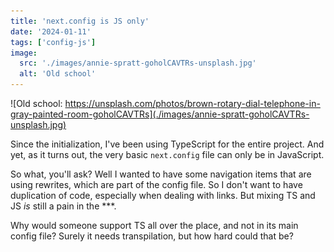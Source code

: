 ```yaml
---
title: 'next.config is JS only'
date: '2024-01-11'
tags: ['config-js']
image:
  src: './images/annie-spratt-goholCAVTRs-unsplash.jpg'
  alt: 'Old school'
---
```


![Old school: https://unsplash.com/photos/brown-rotary-dial-telephone-in-gray-painted-room-goholCAVTRs](./images/annie-spratt-goholCAVTRs-unsplash.jpg)

Since the initialization, I've been using TypeScript for the entire project. And yet, as it turns out, the very basic `next.config` file can only be in JavaScript.

So what, you'll ask? Well I wanted to have some navigation items that are using rewrites, which are part of the config file. So I don't want to have duplication of code, especially when dealing with links. But mixing TS and JS _is_ still a pain in the ***.

Why would someone support TS all over the place, and not in its main config file? Surely it needs transpilation, but how hard could that be?
